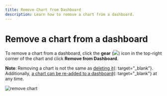 ```yaml
---
title: Remove Chart from Dashboard
description: Learn how to remove a chart from a dashboard.
---
```

# Remove a chart from a dashboard

To remove a chart from a dashboard, click the **gear** (![](../../mbi/assets//gear-icon.png)) icon in the top-right corner of the chart and click **Remove from Dashboard**.

**Note**: Removing a chart is not the same as [deleting it](../../data-user/dashboards/delete-chart.md){: target="_blank"}. Additionally, [a chart can be re-added to a dashboard](../../data-user/dashboards/add-charts-dashboard.md){: target="_blank"} at any time.

![remove chart](../../mbi/assets//Removing_Charts_from_Dashboards.gif)
